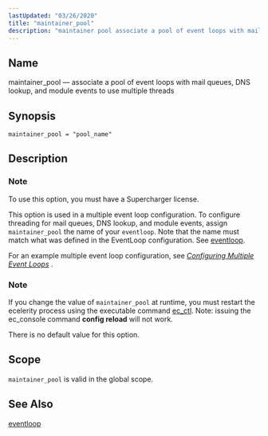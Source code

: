 ```yaml
---
lastUpdated: "03/26/2020"
title: "maintainer_pool"
description: "maintainer pool associate a pool of event loops with mail queues DNS lookup and module events to use multiple threads maintainer pool pool name To use this option you must have a Supercharger license This option is used in a multiple event loop configuration To configure threading for mail queues..."
---
```


<a name="config.ref.maintainer_pool"></a> 
## Name

maintainer_pool — associate a pool of event loops with mail queues, DNS lookup, and module events to use multiple threads

## Synopsis

`maintainer_pool = "pool_name"`

<a name="idp25109120"></a> 
## Description

### Note

To use this option, you must have a Supercharger license.

This option is used in a multiple event loop configuration. To configure threading for mail queues, DNS lookup, and module events, assign `maintainer_pool` the name of your `eventloop`. Note that the name must match what was defined in the EventLoop configuration. See [eventloop](/momentum/4/config/ref-eventloop).

For an example multiple event loop configuration, see [*Configuring Multiple Event Loops*](/momentum/4/multi-event-loops) .

### Note

If you change the value of `maintainer_pool` at runtime, you must restart the ecelerity process using the executable command [ec_ctl](/momentum/4/executable/ec-ctl). Note: issuing the ec_console command **config reload**        will not work.

There is no default value for this option.

<a name="idp25117600"></a> 
## Scope

`maintainer_pool` is valid in the global scope.

<a name="idp25119408"></a> 
## See Also

[eventloop](/momentum/4/config/ref-eventloop)